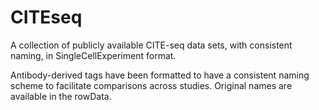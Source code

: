 
# CITEseq

<!-- badges: start -->
<!-- badges: end -->

A collection of publicly available CITE-seq data sets, with consistent naming,
in SingleCellExperiment format.

Antibody-derived tags have been formatted to have a consistent naming scheme
to facilitate comparisons across studies. Original names are available in the rowData.

